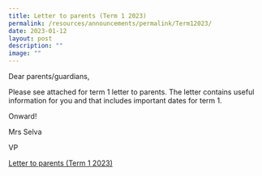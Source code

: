 ```yaml
---
title: Letter to parents (Term 1 2023)
permalink: /resources/announcements/permalink/Term12023/
date: 2023-01-12
layout: post
description: ""
image: ""
---
```

Dear parents/guardians,

Please see attached for term 1 letter to parents. The letter contains useful information for you and that includes important dates for term 1.

Onward!

Mrs Selva

VP

[Letter to parents (Term 1 2023)](/files/Letter%20to%20parents%20(Term%201%202023).pdf)

